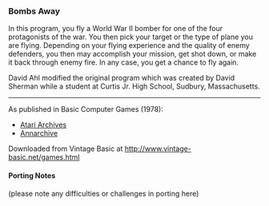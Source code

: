 ### Bombs Away

In this program, you fly a World War II bomber for one of the four protagonists of the war. You then pick your target or the type of plane you are flying. Depending on your flying experience and the quality of enemy defenders, you then may accomplish your mission, get shot down, or make it back through enemy fire. In any case, you get a chance to fly again.

David Ahl modified the original program which was created by David Sherman while a student at Curtis Jr. High School, Sudbury, Massachusetts.

---

As published in Basic Computer Games (1978):
- [Atari Archives](https://www.atariarchives.org/basicgames/showpage.php?page=24)
- [Annarchive](https://annarchive.com/files/Basic_Computer_Games_Microcomputer_Edition.pdf#page=39)

Downloaded from Vintage Basic at
http://www.vintage-basic.net/games.html

#### Porting Notes

(please note any difficulties or challenges in porting here)

